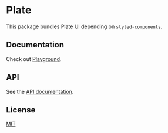 # Plate

This package bundles Plate UI depending on `styled-components`.

## Documentation

Check out [Playground](https://plate.udecode.io/docs/playground).

## API

See the [API documentation](https://plate-api.udecode.io/globals.html). 

## License

[MIT](../../../LICENSE)
